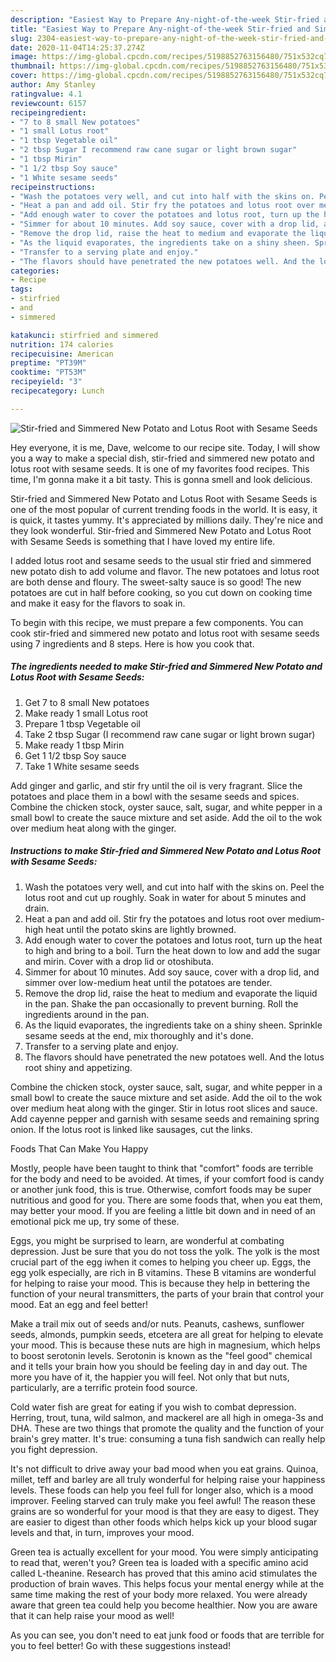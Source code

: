 ```yaml
---
description: "Easiest Way to Prepare Any-night-of-the-week Stir-fried and Simmered New Potato and Lotus Root with Sesame Seeds"
title: "Easiest Way to Prepare Any-night-of-the-week Stir-fried and Simmered New Potato and Lotus Root with Sesame Seeds"
slug: 2304-easiest-way-to-prepare-any-night-of-the-week-stir-fried-and-simmered-new-potato-and-lotus-root-with-sesame-seeds
date: 2020-11-04T14:25:37.274Z
image: https://img-global.cpcdn.com/recipes/5198852763156480/751x532cq70/stir-fried-and-simmered-new-potato-and-lotus-root-with-sesame-seeds-recipe-main-photo.jpg
thumbnail: https://img-global.cpcdn.com/recipes/5198852763156480/751x532cq70/stir-fried-and-simmered-new-potato-and-lotus-root-with-sesame-seeds-recipe-main-photo.jpg
cover: https://img-global.cpcdn.com/recipes/5198852763156480/751x532cq70/stir-fried-and-simmered-new-potato-and-lotus-root-with-sesame-seeds-recipe-main-photo.jpg
author: Amy Stanley
ratingvalue: 4.1
reviewcount: 6157
recipeingredient:
- "7 to 8 small New potatoes"
- "1 small Lotus root"
- "1 tbsp Vegetable oil"
- "2 tbsp Sugar I recommend raw cane sugar or light brown sugar"
- "1 tbsp Mirin"
- "1 1/2 tbsp Soy sauce"
- "1 White sesame seeds"
recipeinstructions:
- "Wash the potatoes very well, and cut into half with the skins on. Peel the lotus root and cut up roughly. Soak in water for about 5 minutes and drain."
- "Heat a pan and add oil. Stir fry the potatoes and lotus root over medium-high heat until the potato skins are lightly browned."
- "Add enough water to cover the potatoes and lotus root, turn up the heat to high and bring to a boil. Turn the heat down to low and add the sugar and mirin. Cover with a drop lid or otoshibuta."
- "Simmer for about 10 minutes. Add soy sauce, cover with a drop lid, and simmer over low-medium heat until the potatoes are tender."
- "Remove the drop lid, raise the heat to medium and evaporate the liquid in the pan. Shake the pan occasionally to prevent burning. Roll the ingredients around in the pan."
- "As the liquid evaporates, the ingredients take on a shiny sheen. Sprinkle sesame seeds at the end, mix thoroughly and it&#39;s done."
- "Transfer to a serving plate and enjoy."
- "The flavors should have penetrated the new potatoes well. And the lotus root shiny and appetizing."
categories:
- Recipe
tags:
- stirfried
- and
- simmered

katakunci: stirfried and simmered 
nutrition: 174 calories
recipecuisine: American
preptime: "PT39M"
cooktime: "PT53M"
recipeyield: "3"
recipecategory: Lunch

---
```



![Stir-fried and Simmered New Potato and Lotus Root with Sesame Seeds](https://img-global.cpcdn.com/recipes/5198852763156480/751x532cq70/stir-fried-and-simmered-new-potato-and-lotus-root-with-sesame-seeds-recipe-main-photo.jpg)

Hey everyone, it is me, Dave, welcome to our recipe site. Today, I will show you a way to make a special dish, stir-fried and simmered new potato and lotus root with sesame seeds. It is one of my favorites food recipes. This time, I'm gonna make it a bit tasty. This is gonna smell and look delicious.

Stir-fried and Simmered New Potato and Lotus Root with Sesame Seeds is one of the most popular of current trending foods in the world. It is easy, it is quick, it tastes yummy. It's appreciated by millions daily. They're nice and they look wonderful. Stir-fried and Simmered New Potato and Lotus Root with Sesame Seeds is something that I have loved my entire life.

I added lotus root and sesame seeds to the usual stir fried and simmered new potato dish to add volume and flavor. The new potatoes and lotus root are both dense and floury. The sweet-salty sauce is so good! The new potatoes are cut in half before cooking, so you cut down on cooking time and make it easy for the flavors to soak in.


To begin with this recipe, we must prepare a few components. You can cook stir-fried and simmered new potato and lotus root with sesame seeds using 7 ingredients and 8 steps. Here is how you cook that.

<!--inarticleads1-->

##### The ingredients needed to make Stir-fried and Simmered New Potato and Lotus Root with Sesame Seeds:

1. Get 7 to 8 small New potatoes
1. Make ready 1 small Lotus root
1. Prepare 1 tbsp Vegetable oil
1. Take 2 tbsp Sugar (I recommend raw cane sugar or light brown sugar)
1. Make ready 1 tbsp Mirin
1. Get 1 1/2 tbsp Soy sauce
1. Take 1 White sesame seeds


Add ginger and garlic, and stir fry until the oil is very fragrant. Slice the potatoes and place them in a bowl with the sesame seeds and spices. Combine the chicken stock, oyster sauce, salt, sugar, and white pepper in a small bowl to create the sauce mixture and set aside. Add the oil to the wok over medium heat along with the ginger. 

<!--inarticleads2-->

##### Instructions to make Stir-fried and Simmered New Potato and Lotus Root with Sesame Seeds:

1. Wash the potatoes very well, and cut into half with the skins on. Peel the lotus root and cut up roughly. Soak in water for about 5 minutes and drain.
1. Heat a pan and add oil. Stir fry the potatoes and lotus root over medium-high heat until the potato skins are lightly browned.
1. Add enough water to cover the potatoes and lotus root, turn up the heat to high and bring to a boil. Turn the heat down to low and add the sugar and mirin. Cover with a drop lid or otoshibuta.
1. Simmer for about 10 minutes. Add soy sauce, cover with a drop lid, and simmer over low-medium heat until the potatoes are tender.
1. Remove the drop lid, raise the heat to medium and evaporate the liquid in the pan. Shake the pan occasionally to prevent burning. Roll the ingredients around in the pan.
1. As the liquid evaporates, the ingredients take on a shiny sheen. Sprinkle sesame seeds at the end, mix thoroughly and it&#39;s done.
1. Transfer to a serving plate and enjoy.
1. The flavors should have penetrated the new potatoes well. And the lotus root shiny and appetizing.


Combine the chicken stock, oyster sauce, salt, sugar, and white pepper in a small bowl to create the sauce mixture and set aside. Add the oil to the wok over medium heat along with the ginger. Stir in lotus root slices and sauce. Add cayenne pepper and garnish with sesame seeds and remaining spring onion. If the lotus root is linked like sausages, cut the links. 

Foods That Can Make You Happy


Mostly, people have been taught to think that "comfort" foods are terrible for the body and need to be avoided. At times, if your comfort food is candy or another junk food, this is true. Otherwise, comfort foods may be super nutritious and good for you. There are some foods that, when you eat them, may better your mood. If you are feeling a little bit down and in need of an emotional pick me up, try some of these.

Eggs, you might be surprised to learn, are wonderful at combating depression. Just be sure that you do not toss the yolk. The yolk is the most crucial part of the egg iwhen it comes to helping you cheer up. Eggs, the egg yolk especially, are rich in B vitamins. These B vitamins are wonderful for helping to raise your mood. This is because they help in bettering the function of your neural transmitters, the parts of your brain that control your mood. Eat an egg and feel better!

Make a trail mix out of seeds and/or nuts. Peanuts, cashews, sunflower seeds, almonds, pumpkin seeds, etcetera are all great for helping to elevate your mood. This is because these nuts are high in magnesium, which helps to boost serotonin levels. Serotonin is known as the "feel good" chemical and it tells your brain how you should be feeling day in and day out. The more you have of it, the happier you will feel. Not only that but nuts, particularly, are a terrific protein food source.

Cold water fish are great for eating if you wish to combat depression. Herring, trout, tuna, wild salmon, and mackerel are all high in omega-3s and DHA. These are two things that promote the quality and the function of your brain's grey matter. It's true: consuming a tuna fish sandwich can really help you fight depression. 

It's not difficult to drive away your bad mood when you eat grains. Quinoa, millet, teff and barley are all truly wonderful for helping raise your happiness levels. These foods can help you feel full for longer also, which is a mood improver. Feeling starved can truly make you feel awful! The reason these grains are so wonderful for your mood is that they are easy to digest. They are easier to digest than other foods which helps kick up your blood sugar levels and that, in turn, improves your mood.

Green tea is actually excellent for your mood. You were simply anticipating to read that, weren't you? Green tea is loaded with a specific amino acid called L-theanine. Research has proved that this amino acid stimulates the production of brain waves. This helps focus your mental energy while at the same time making the rest of your body more relaxed. You were already aware that green tea could help you become healthier. Now you are aware that it can help raise your mood as well!

As you can see, you don't need to eat junk food or foods that are terrible for you to feel better! Go  with  these suggestions  instead!

